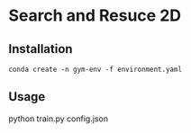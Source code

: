 # Search and Resuce 2D

## Installation
    conda create -n gym-env -f environment.yaml

## Usage 

python train.py config.json